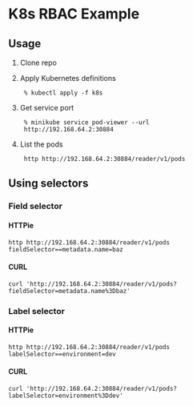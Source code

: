 # K8s RBAC Example

## Usage

1. Clone repo
2. Apply Kubernetes definitions

        % kubectl apply -f k8s

3. Get service port

        % minikube service pod-viewer --url
        http://192.168.64.2:30884

4. List the pods

        http http://192.168.64.2:30884/reader/v1/pods


## Using selectors

### Field selector

#### HTTPie

    http http://192.168.64.2:30884/reader/v1/pods fieldSelector==metadata.name=baz

#### CURL

    curl 'http://192.168.64.2:30884/reader/v1/pods?fieldSelector=metadata.name%3Dbaz'

### Label selector

#### HTTPie

    http http://192.168.64.2:30884/reader/v1/pods labelSelector==environment=dev

#### CURL

    curl 'http://192.168.64.2:30884/reader/v1/pods?labelSelector=environment%3Ddev'
